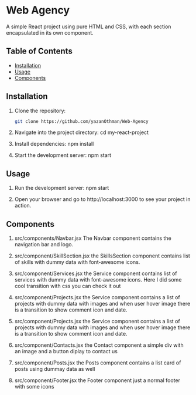 # Web Agency

A simple React project using pure HTML and CSS, with each section encapsulated in its own component.

## Table of Contents

- [Installation](#installation)
- [Usage](#usage)
- [Components](#components)

## Installation

1. Clone the repository:

   ```bash
   git clone https://github.com/yazanOthman/Web-Agency

   ```

2. Navigate into the project directory:
   cd my-react-project

3. Install dependencies:
   npm install

4. Start the development server:
   npm start

## Usage

1. Run the development server:
   npm start

2. Open your browser and go to http://localhost:3000 to see your project in action.

## Components

1. src/components/Navbar.jsx
   The Navbar component contains the navigation bar and logo.

2. src/component/SkillSection.jsx
   the SkillsSection component contains list of skills with dummy data with font-awesome icons.

3. src/component/Services.jsx
   the Service component contains list of services with dummy data with font-awesome icons.
   Here I did some cool transition with css you can check it out

4. src/component/Projects.jsx
   the Service component contains a list of projects with dummy data with images and when user hover image there is a transition to show comment icon and date.

5. src/component/Projects.jsx
   the Service component contains a list of projects with dummy data with images and when user hover image there is a transition to show comment icon and date.

6. src/component/Contacts.jsx
   the Contact component a simple div with an image and a button diplay to contact us

7. src/component/Posts.jsx
   the Posts component contains a list card of posts using dummay data as well

8. src/component/Footer.jsx
   the Footer component just a normal footer with some icons
